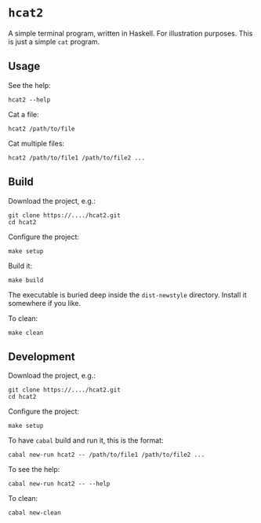 # `hcat2`

A simple terminal program, written in Haskell. For illustration purposes.
This is just a simple `cat` program.


## Usage

See the help:

    hcat2 --help

Cat a file:

    hcat2 /path/to/file

Cat multiple files:

    hcat2 /path/to/file1 /path/to/file2 ...


## Build

Download the project, e.g.:

    git clone https://..../hcat2.git
    cd hcat2

Configure the project:

    make setup

Build it:

    make build

The executable is buried deep inside the `dist-newstyle` directory.
Install it somewhere if you like.

To clean:

    make clean


## Development

Download the project, e.g.:

    git clone https://..../hcat2.git
    cd hcat2

Configure the project:

    make setup

To have `cabal` build and run it, this is the format:

    cabal new-run hcat2 -- /path/to/file1 /path/to/file2 ...

To see the help:

    cabal new-run hcat2 -- --help

To clean:

    cabal new-clean


